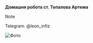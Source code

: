 **Домашня робота ст. Топалова Артема**

> [!NOTE]
> Telegram: @leon_infiz

![Фото](blob:https://imgur.com/c736e7c7-9436-483f-b270-d14c3d6a8d15)
